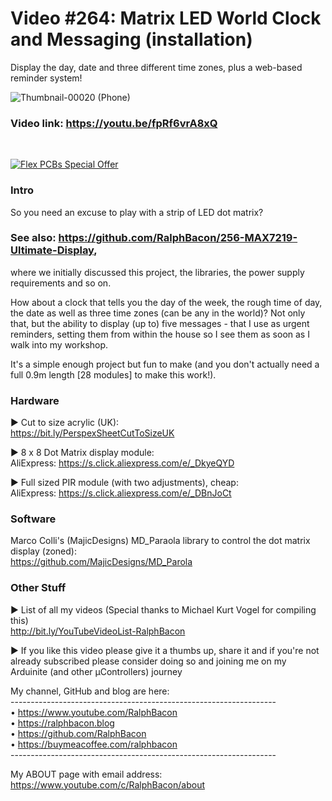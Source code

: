 # Video #264: Matrix LED World Clock and Messaging (installation)
Display the day, date and three different time zones, plus a web-based reminder system!  

![Thumbnail-00020 (Phone)](https://user-images.githubusercontent.com/20911308/228219076-c1596a90-9dd2-42cd-8268-100c598bfb88.png)  

### Video link: https://youtu.be/fpRf6vrA8xQ  
<br>  

[![Flex PCBs Special Offer](https://user-images.githubusercontent.com/20911308/226928395-0f7add24-e5ca-4b13-a819-d330ae9f5f77.gif "PCBWay - up to 60% off Flex/Rigid PCBs")](https://pcbway.com/)  

### Intro
So you need an excuse to play with a strip of LED dot matrix? 

### See also: https://github.com/RalphBacon/256-MAX7219-Ultimate-Display,  
where we initially discussed this project, the libraries, the power supply requirements and so on.

How about a clock that tells you the day of the week, the rough time of day, the date as well as three time zones (can be any in the world)? Not only that, but the ability to display (up to) five messages - that I use as urgent reminders, setting them from within the house so I see them as soon as I walk into my workshop.

It's a simple enough project but fun to make (and you don't actually need a full 0.9m length \[28 modules\] to make this work!).

### Hardware
► Cut to size acrylic (UK):  
https://bit.ly/PerspexSheetCutToSizeUK  

► 8 x 8 Dot Matrix display module:  
AliExpress: https://s.click.aliexpress.com/e/_DkyeQYD

► Full sized PIR module (with two adjustments), cheap:  
AliExpress: https://s.click.aliexpress.com/e/_DBnJoCt  

### Software  
Marco Colli's (MajicDesigns) MD_Paraola library to control the dot matrix display (zoned):  
https://github.com/MajicDesigns/MD_Parola  

### Other Stuff
► List of all my videos
(Special thanks to Michael Kurt Vogel for compiling this)  
http://bit.ly/YouTubeVideoList-RalphBacon  

► If you like this video please give it a thumbs up, share it and if you're not already subscribed please consider doing so and joining me on my Arduinite (and other μControllers) journey

My channel, GitHub and blog are here:  
\------------------------------------------------------------------  
• https://www.youtube.com/RalphBacon  
• https://ralphbacon.blog  
• https://github.com/RalphBacon  
• https://buymeacoffee.com/ralphbacon  
\------------------------------------------------------------------

My ABOUT page with email address: https://www.youtube.com/c/RalphBacon/about

